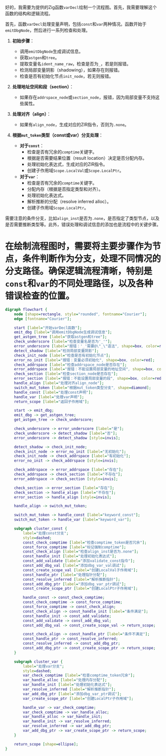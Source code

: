 好的，我需要为提供的Zig函数`varDecl`绘制一个流程图。首先，我需要理解这个函数的结构和逻辑流程。

首先，函数`varDecl`处理变量声明，包括`const`和`var`两种情况。函数开始于`emitDbgNode`，然后进行一系列检查和处理。

1. **初始步骤**：
   - 调用`emitDbgNode`生成调试信息。
   - 获取`astgen`和`tree`。
   - 提取变量名`ident_name_raw`，检查是否为`_`，若是则报错。
   - 检测局部变量阴影（shadowing），如果存在则报错。
   - 检查是否有初始化节点`init_node`，若无则报错。

2. **处理地址空间和段（section）**：
   - 如果存在`addrspace_node`或`section_node`，报错，因为局部变量不支持这些属性。

3. **处理对齐（align）**：
   - 如果有`align_node`，生成对应的ZIR指令，否则为`.none`。

4. **根据`mut_token`类型（const或var）分支处理**：
   - **对于`const`**：
     - 检查是否有冗余的`comptime`关键字。
     - 根据是否需要结果位置（result location）决定是否分配内存。
     - 处理初始化表达式，生成对应的ZIR指令。
     - 创建子作用域`Scope.LocalVal`或`Scope.LocalPtr`。
   - **对于`var`**：
     - 检查是否有冗余的`comptime`关键字。
     - 分配内存（根据是否指定类型和对齐）。
     - 处理初始化表达式。
     - 解析推断的分配（resolve inferred alloc）。
     - 创建子作用域`Scope.LocalPtr`。

需要注意的条件分支，比如`align_inst`是否为`.none`，是否指定了类型节点，以及是否需要推断类型等。此外，错误处理和调试信息的添加也是流程中的关键步骤。

在绘制流程图时，需要将主要步骤作为节点，条件判断作为分支，处理不同情况的分支路径。确保逻辑流程清晰，特别是`const`和`var`的不同处理路径，以及各种错误检查的位置。
================================================
```dot
digraph flowchart {
    node [shape=rectangle, style="rounded", fontname="Courier"];
    edge [fontname="Courier"];

    start [label="开始varDecl函数"];
    emit_dbg [label="调用emitDbgNode生成调试信息"];
    get_astgen_tree [label="获取astgen和tree"];
    check_underscore [label="检查变量名是否为'_'"];
    error_underscore [label="报错：'_'需要@\"_\"语法", shape=box, color=red];
    detect_shadow [label="检测局部变量阴影"];
    check_init_node [label="检查是否有初始化节点"];
    error_no_init [label="报错：变量必须初始化", shape=box, color=red];
    check_addrspace [label="检查addrspace_node是否存在"];
    error_addrspace [label="报错：不能设置局部变量的地址空间", shape=box, color=red];
    check_section [label="检查section_node是否存在"];
    error_section [label="报错：不能设置局部变量的段", shape=box, color=red];
    handle_align [label="处理对齐align_node"];
    switch_mut_token [label="根据mut_token类型分支", shape=diamond];
    handle_const [label="处理const声明"];
    handle_var [label="处理var声明"];
    return_scope [label="返回子作用域"];

    start -> emit_dbg;
    emit_dbg -> get_astgen_tree;
    get_astgen_tree -> check_underscore;

    check_underscore -> error_underscore [label="是"];
    check_underscore -> detect_shadow [label="否"];
    error_underscore -> detect_shadow [style=invis];

    detect_shadow -> check_init_node;
    check_init_node -> error_no_init [label="无初始化"];
    check_init_node -> check_addrspace [label="有初始化"];
    error_no_init -> check_addrspace [style=invis];

    check_addrspace -> error_addrspace [label="存在"];
    check_addrspace -> check_section [label="不存在"];
    error_addrspace -> check_section [style=invis];

    check_section -> error_section [label="存在"];
    check_section -> handle_align [label="不存在"];
    error_section -> handle_align [style=invis];

    handle_align -> switch_mut_token;

    switch_mut_token -> handle_const [label="keyword_const"];
    switch_mut_token -> handle_var [label="keyword_var"];

    subgraph cluster_const {
        label="处理const分支";
        style=dashed;
        const_check_comptime [label="检查comptime_token是否冗余"];
        const_force_comptime [label="标记强制comptime"];
        const_check_align [label="检查align_inst是否为.none"];
        const_handle_init [label="处理初始化表达式"];
        const_add_validate [label="添加validate_const指令"];
        const_add_dbg_val [label="添加dbg_var_val调试"];
        const_create_scope_val [label="创建LocalVal子作用域"];
        const_handle_ptr [label="处理指针分配"];
        const_resolve_inferred [label="解析推断指针"];
        const_add_dbg_ptr [label="添加dbg_var_ptr调试"];
        const_create_scope_ptr [label="创建LocalPtr子作用域"];

        handle_const -> const_check_comptime;
        const_check_comptime -> const_force_comptime;
        const_force_comptime -> const_check_align;
        const_check_align -> const_handle_init [label="条件满足"];
        const_handle_init -> const_add_validate;
        const_add_validate -> const_add_dbg_val;
        const_add_dbg_val -> const_create_scope_val -> return_scope;

        const_check_align -> const_handle_ptr [label="条件不满足"];
        const_handle_ptr -> const_resolve_inferred;
        const_resolve_inferred -> const_add_dbg_ptr;
        const_add_dbg_ptr -> const_create_scope_ptr -> return_scope;
    }

    subgraph cluster_var {
        label="处理var分支";
        style=dashed;
        var_check_comptime [label="检查comptime_token冗余"];
        var_handle_alloc [label="处理内存分配"];
        var_handle_init [label="处理初始化表达式"];
        var_resolve_inferred [label="解析推断指针"];
        var_add_dbg_ptr [label="添加dbg_var_ptr调试"];
        var_create_scope_ptr [label="创建LocalPtr子作用域"];

        handle_var -> var_check_comptime;
        var_check_comptime -> var_handle_alloc;
        var_handle_alloc -> var_handle_init;
        var_handle_init -> var_resolve_inferred;
        var_resolve_inferred -> var_add_dbg_ptr;
        var_add_dbg_ptr -> var_create_scope_ptr -> return_scope;
    }

    return_scope [shape=ellipse];
}
```